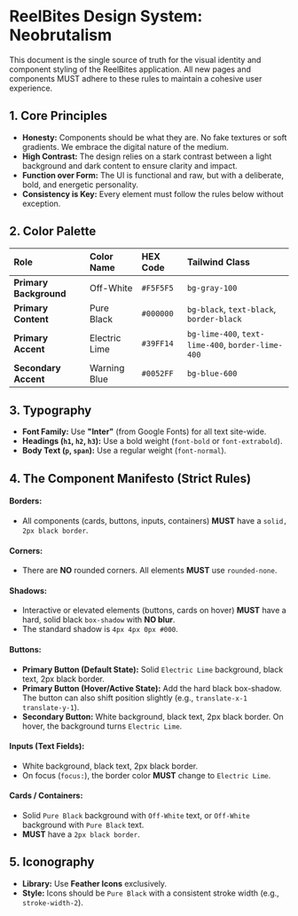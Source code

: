 # ReelBites Design System: Neobrutalism

This document is the single source of truth for the visual identity and component styling of the ReelBites application. All new pages and components MUST adhere to these rules to maintain a cohesive user experience.

## 1. Core Principles

-   **Honesty:** Components should be what they are. No fake textures or soft gradients. We embrace the digital nature of the medium.
-   **High Contrast:** The design relies on a stark contrast between a light background and dark content to ensure clarity and impact.
-   **Function over Form:** The UI is functional and raw, but with a deliberate, bold, and energetic personality.
-   **Consistency is Key:** Every element must follow the rules below without exception.

## 2. Color Palette

| Role                 | Color Name       | HEX Code  | Tailwind Class      |
| :------------------- | :--------------- | :-------- | :------------------ |
| **Primary Background** | Off-White        | `#F5F5F5` | `bg-gray-100`       |
| **Primary Content** | Pure Black       | `#000000` | `bg-black`, `text-black`, `border-black` |
| **Primary Accent** | Electric Lime    | `#39FF14` | `bg-lime-400`, `text-lime-400`, `border-lime-400` |
| **Secondary Accent** | Warning Blue     | `#0052FF` | `bg-blue-600`       |

## 3. Typography

-   **Font Family:** Use **"Inter"** (from Google Fonts) for all text site-wide.
-   **Headings (`h1`, `h2`, `h3`):** Use a bold weight (`font-bold` or `font-extrabold`).
-   **Body Text (`p`, `span`):** Use a regular weight (`font-normal`).

## 4. The Component Manifesto (Strict Rules)

#### **Borders:**
-   All components (cards, buttons, inputs, containers) **MUST** have a `solid, 2px black border`.

#### **Corners:**
-   There are **NO** rounded corners. All elements **MUST** use `rounded-none`.

#### **Shadows:**
-   Interactive or elevated elements (buttons, cards on hover) **MUST** have a hard, solid black `box-shadow` with **NO blur**.
-   The standard shadow is `4px 4px 0px #000`.

#### **Buttons:**
-   **Primary Button (Default State):** Solid `Electric Lime` background, black text, 2px black border.
-   **Primary Button (Hover/Active State):** Add the hard black box-shadow. The button can also shift position slightly (e.g., `translate-x-1 translate-y-1`).
-   **Secondary Button:** White background, black text, 2px black border. On hover, the background turns `Electric Lime`.

#### **Inputs (Text Fields):**
-   White background, black text, 2px black border.
-   On focus (`focus:`), the border color **MUST** change to `Electric Lime`.

#### **Cards / Containers:**
-   Solid `Pure Black` background with `Off-White` text, or `Off-White` background with `Pure Black` text.
-   **MUST** have a `2px black border`.

## 5. Iconography

-   **Library:** Use **Feather Icons** exclusively.
-   **Style:** Icons should be `Pure Black` with a consistent stroke width (e.g., `stroke-width-2`).